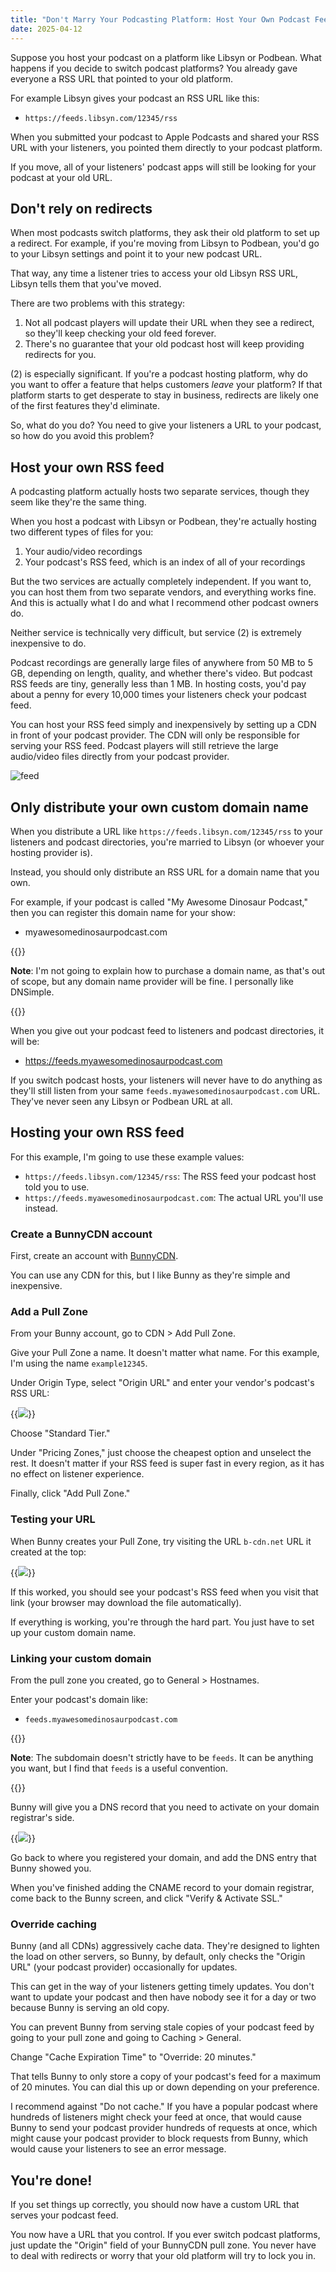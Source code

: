 ```yaml
---
title: "Don't Marry Your Podcasting Platform: Host Your Own Podcast Feed"
date: 2025-04-12
---
```


Suppose you host your podcast on a platform like Libsyn or Podbean. What happens if you decide to switch podcast platforms? You already gave everyone a RSS URL that pointed to your old platform.

For example Libsyn gives your podcast an RSS URL like this:

- `https://feeds.libsyn.com/12345/rss`

When you submitted your podcast to Apple Podcasts and shared your RSS URL with your listeners, you pointed them directly to your podcast platform.

If you move, all of your listeners' podcast apps will still be looking for your podcast at your old URL.

## Don't rely on redirects

When most podcasts switch platforms, they ask their old platform to set up a redirect. For example, if you're moving from Libsyn to Podbean, you'd go to your Libsyn settings and point it to your new podcast URL.

That way, any time a listener tries to access your old Libsyn RSS URL, Libsyn tells them that you've moved.

There are two problems with this strategy:

1. Not all podcast players will update their URL when they see a redirect, so they'll keep checking your old feed forever.
1. There's no guarantee that your old podcast host will keep providing redirects for you.

(2) is especially significant. If you're a podcast hosting platform, why do you want to offer a feature that helps customers _leave_ your platform? If that platform starts to get desperate to stay in business, redirects are likely one of the first features they'd eliminate.

So, what do you do? You need to give your listeners a URL to your podcast, so how do you avoid this problem?

## Host your own RSS feed

A podcasting platform actually hosts two separate services, though they seem like they're the same thing.

When you host a podcast with Libsyn or Podbean, they're actually hosting two different types of files for you:

1. Your audio/video recordings
1. Your podcast's RSS feed, which is an index of all of your recordings

But the two services are actually completely independent. If you want to, you can host them from two separate vendors, and everything works fine. And this is actually what I do and what I recommend other podcast owners do.

Neither service is technically very difficult, but service (2) is extremely inexpensive to do.

Podcast recordings are generally large files of anywhere from 50 MB to 5 GB, depending on length, quality, and whether there's video. But podcast RSS feeds are tiny, generally less than 1 MB. In hosting costs, you'd pay about a penny for every 10,000 times your listeners check your podcast feed.

You can host your RSS feed simply and inexpensively by setting up a CDN in front of your podcast provider. The CDN will only be responsible for serving your RSS feed. Podcast players will still retrieve the large audio/video files directly from your podcast provider.

![feed](rss-diagram.svg)

## Only distribute your own custom domain name

When you distribute a URL like `https://feeds.libsyn.com/12345/rss` to your listeners and podcast directories, you're married to Libsyn (or whoever your hosting provider is).

Instead, you should only distribute an RSS URL for a domain name that you own.

For example, if your podcast is called "My Awesome Dinosaur Podcast," then you can register this domain name for your show:

- myawesomedinosaurpodcast.com

{{<notice type="info">}}

**Note**: I'm not going to explain how to purchase a domain name, as that's out of scope, but any domain name provider will be fine. I personally like DNSimple.

{{</notice>}}

When you give out your podcast feed to listeners and podcast directories, it will be:

- <https://feeds.myawesomedinosaurpodcast.com>

If you switch podcast hosts, your listeners will never have to do anything as they'll still listen from your same `feeds.myawesomedinosaurpodcast.com` URL. They've never seen any Libsyn or Podbean URL at all.

## Hosting your own RSS feed

For this example, I'm going to use these example values:

- `https://feeds.libsyn.com/12345/rss`: The RSS feed your podcast host told you to use.
- `https://feeds.myawesomedinosaurpodcast.com`: The actual URL you'll use instead.

### Create a BunnyCDN account

First, create an account with [BunnyCDN](https://bunny.net).

You can use any CDN for this, but I like Bunny as they're simple and inexpensive.

### Add a Pull Zone

From your Bunny account, go to CDN > Add Pull Zone.

Give your Pull Zone a name. It doesn't matter what name. For this example, I'm using the name `example12345`.

Under Origin Type, select "Origin URL" and enter your vendor's podcast's RSS URL:

{{<img src="origin.webp" has-border="true">}}

Choose "Standard Tier."

Under "Pricing Zones," just choose the cheapest option and unselect the rest. It doesn't matter if your RSS feed is super fast in every region, as it has no effect on listener experience.

Finally, click "Add Pull Zone."

### Testing your URL

When Bunny creates your Pull Zone, try visiting the URL `b-cdn.net` URL it created at the top:

{{<img src="url.webp" has-border="true">}}

If this worked, you should see your podcast's RSS feed when you visit that link (your browser may download the file automatically).

If everything is working, you're through the hard part. You just have to set up your custom domain name.

### Linking your custom domain

From the pull zone you created, go to General > Hostnames.

Enter your podcast's domain like:

- `feeds.myawesomedinosaurpodcast.com`

{{<notice type="info">}}

**Note**: The subdomain doesn't strictly have to be `feeds`. It can be anything you want, but I find that `feeds` is a useful convention.

{{</notice>}}

Bunny will give you a DNS record that you need to activate on your domain registrar's side.

{{<img src="cname.png" has-border="true">}}

Go back to where you registered your domain, and add the DNS entry that Bunny showed you.

When you've finished adding the CNAME record to your domain registrar, come back to the Bunny screen, and click "Verify & Activate SSL."

### Override caching

Bunny (and all CDNs) aggressively cache data. They're designed to lighten the load on other servers, so Bunny, by default, only checks the "Origin URL" (your podcast provider) occasionally for updates.

This can get in the way of your listeners getting timely updates. You don't want to update your podcast and then have nobody see it for a day or two because Bunny is serving an old copy.

You can prevent Bunny from serving stale copies of your podcast feed by going to your pull zone and going to Caching > General.

Change "Cache Expiration Time" to "Override: 20 minutes."

That tells Bunny to only store a copy of your podcast's feed for a maximum of 20 minutes. You can dial this up or down depending on your preference.

I recommend against "Do not cache." If you have a popular podcast where hundreds of listeners might check your feed at once, that would cause Bunny to send your podcast provider hundreds of requests at once, which might cause your podcast provider to block requests from Bunny, which would cause your listeners to see an error message.

## You're done!

If you set things up correctly, you should now have a custom URL that serves your podcast feed.

You now have a URL that you control. If you ever switch podcast platforms, just update the "Origin" field of your BunnyCDN pull zone. You never have to deal with redirects or worry that your old platform will try to lock you in.
